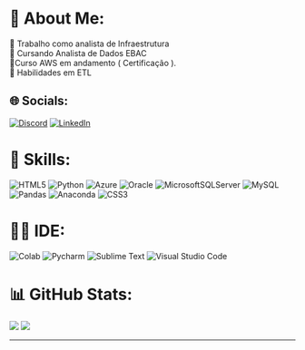 # 💫 About Me:
🔭 Trabalho como analista de Infraestrutura<br>👯 Cursando Analista de Dados EBAC<br>🌱Curso AWS em andamento ( Certificação ).<br>💬 Habilidades em ETL<br>


## 🌐 Socials:
[![Discord](https://img.shields.io/badge/Discord-%237289DA.svg?logo=discord&logoColor=white)](https://discord.gg/https://discord.gg/E9j8jbct) [![LinkedIn](https://img.shields.io/badge/LinkedIn-%230077B5.svg?logo=linkedin&logoColor=white)](https://www.linkedin.com/in/auriceliosilva/) 

# 🚀 Skills:
![HTML5](https://img.shields.io/badge/html5-%23E34F26.svg?style=for-the-badge&logo=html5&logoColor=white) ![Python](https://img.shields.io/badge/python-3670A0?style=for-the-badge&logo=python&logoColor=ffdd54) 
![Azure](https://img.shields.io/badge/Microsoft_Azure-0089D6?style=for-the-badge&logo=microsoft-azure&logoColor=white) ![Oracle](https://img.shields.io/badge/Oracle-F80000?style=for-the-badge&logo=oracle&logoColor=white) ![MicrosoftSQLServer](https://img.shields.io/badge/Microsoft%20SQL%20Sever-CC2927?style=for-the-badge&logo=microsoft%20sql%20server&logoColor=white) ![MySQL](https://img.shields.io/badge/mysql-07405E.svg?style=for-the-badge&logo=mysql&logoColor=white) ![Pandas](https://img.shields.io/badge/pandas-%23150458.svg?style=for-the-badge&logo=pandas&logoColor=white) ![Anaconda](https://img.shields.io/badge/Anaconda-%2344A833.svg?style=for-the-badge&logo=anaconda&logoColor=white)
![CSS3](https://img.shields.io/badge/css3-%231572B6.svg?style=for-the-badge&logo=css3&logoColor=white) 
# 👩‍💻 IDE:
![Colab](https://img.shields.io/badge/Colab-F9AB00?style=for-the-badge&logo=googlecolab&color=525252) ![Pycharm](https://img.shields.io/badge/PyCharm-5C2D91.svg?&style=for-the-badge&logo=PyCharm&logoColor=white)
![Sublime Text](https://img.shields.io/badge/sublime_text-%23575757.svg?&style=for-the-badge&logo=sublime-text&logoColor=important)
![Visual Studio Code](https://img.shields.io/badge/Visual_Studio_Code-0078D4?style=for-the-badge&logo=visual%20studio%20code&logoColor=white)

# 📊 GitHub Stats:
![](https://github-readme-stats.vercel.app/api?username=aurisilva&theme=blue-green&hide_border=false&include_all_commits=true&count_private=true&layout=compact&card_width=320)
![](https://github-readme-stats.vercel.app/api/top-langs/?username=aurisilva&theme=blue-green&hide_border=false&include_all_commits=true&count_private=true&layout=compact&card_width=320)


---




